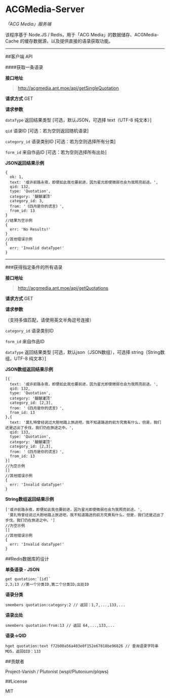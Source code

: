 # ACGMedia-Server
*「ACG Media」服务端*

该程序基于 Node.JS / Redis，用于「ACG Media」的数据储存、ACGMedia-Cache 的缓存数据源，以及提供直接的语录获取功能。


----------


##客户端 API

####获取一条语录

**接口地址**

> http://acgmedia.ant.moe/api/getSingleQuotation

**请求方式** GET

**请求参数**

`dataType` 返回结果类型 [可选，默认JSON，可选择 text（UTF-8 纯文本）]

`qid` 语录ID [可选：若为空则返回随机语录]

`category_id` 语录类别ID [可选：若为空则选择所有分类]

`form_id` 来自作品ID [可选：若为空则选择所有出处]

**JSON返回结果示例**
```
{
  ok: 1,
  text: '或许前路永夜，即便如此我也要前进，因为星光即使微弱也会为我照亮前途。',
  qid: 132,
  type: 'Quotation',
  category: '醍醐灌顶'
  category_id: 3,
  from: '《四月是你的谎言》',
  from_id: 13
}
//结果为空示例
{
  err: 'No Results!'
}
//其他错误示例
{
  err: 'Invalid dataType!'
}
```

----------


###获得指定条件的所有语录

**接口地址**

> http://acgmedia.ant.moe/api/getQuotations

**请求方式** GET

**请求参数**

（支持多值匹配，请使用英文半角逗号连接）

`category_id` 语录类别ID

`form_id` 来自作品ID

`dataType` 返回结果类型 [可选，默认json（JSON数组），可选择 string（String数组，UTF-8 纯文本）]

**JSON数组返回结果示例**

```
[{
  text: '或许前路永夜，即便如此我也要前进，因为星光即使微弱也会为我照亮前途。',
  qid: 132,
  type: 'Quotation',
  category: '醍醐灌顶'
  category_id: [2,3],
  from: '《四月是你的谎言》',
  from_id: 13
},{
  text: '莫扎特曾经说过大胆地踏上旅途吧，我不知道路途的前方究竟有什么，但是，我们还是迈出了步伐，我们仍在旅途之中。',
  qid: 133,
  type: 'Quotation',
  category: '醍醐灌顶'
  category_id: [2,3],
  from: '《四月是你的谎言》',
  from_id: 13
}]
//为空示例
[]
//其他错误示例
{
  err: 'Invalid dataType!'
}
```

**String数组返回结果示例**

```
['或许前路永夜，即便如此我也要前进，因为星光即使微弱也会为我照亮前途。',
 '莫扎特曾经说过大胆地踏上旅途吧，我不知道路途的前方究竟有什么，但是，我们还是迈出了步伐，我们仍在旅途之中。']
//为空示例
[]
//其他错误示例
{
  err: 'Invalid dataType!'
}
```

##Redis数据库的设计


**单条语录 - JSON**

    get quotation:`[id]`
    2,3;13 //第一个分类ID,第二个分类ID;出处ID

**语录分类**

    smembers quotation:category:2 // 返回：1,7,...,133,...

**语录出处**

    smembers quotation:from:13 // 返回 64,...,133,...

**语录->QID**

    hget quotation:text f72b00a56a403e0f152e67818be96826 // 查询语录字符串MD5，返回QID：133


##贡献者

Project-Vanish / Plutonist (wspl/Plutonium/plqws)


##License

MIT